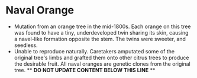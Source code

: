 Naval Orange
============

* Mutation from an orange tree in the mid-1800s. Each orange on this tree was found to have a tiny, underdeveloped twin sharing its skin, causing a navel-like formation opposite the stem. The twins were sweeter, and seedless.
* Unable to reproduce naturally. Caretakers amputated some of the original tree's limbs and grafted them onto other citrus trees to produce the desirable fruit. All naval oranges are genetic clones from the original tree.
** **DO NOT UPDATE CONTENT BELOW THIS LINE** **

